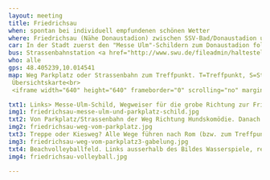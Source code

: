 ```yaml
---
layout: meeting
title: Friedrichsau
when: spontan bei individuell empfundenen schönen Wetter
where: Friedrichsau (Nähe Donaustadion) zwischen SSV-Bad/Donaustadion und Fußgängerbrücke
car: In der Stadt zuerst den "Messe Ulm"-Schildern zum Donaustadion folgen. Beim Parkplatz "P1" einbiegen, das ist ein kostenloser Park&amp;Ride Parkplatz in der Nähe des Donaustadions und direkt an der Strassenbahnhaltestelle "Wohnpark Friedrichsau". Addresse für Navi:Donaustadion Stadionstraße 17, 89073 Ulm, Deutschland
bus: Strassenbahnstation <a href="http://www.swu.de/fileadmin/haltestellen/maps/1053_1.pdf">Wohnpark Friedrichsau</a> der <a href="http://www.swu.de/privatkunden/swu-nahverkehr/fahrplan-liniennetz/haltestellenfahrplaene.html?tx_z7schedules_pi2[name]=Wohnpark+Friedrichsau&tx_z7schedules_pi2[searchby]=name">Linie 1</a>. Dann 5 Min Fussweg nach Süden an der 'Hundskomödie' und einer Festungsanlage vorbei zur Donau. Zwischen einem Volleyballfeld und der Donau und zwischen der Fussgängerbrücke und dem SSV-Bad (siehe Google-Maps Karte)
who: alle
gps: 48.405239,10.014541
map: Weg Parkplatz oder Strassenbahn zum Treffpunkt. T=Treffpunkt, S=Strassenbahnstation, P=Parkplatz P1, V=Volleyballfeld, H=Hundskomödie, F=Fussgängerbrücke, S=SSV-Bad, D=Donaustadion, Z=Standort für Ulmer Zelt/Volksfest/etc 2=Treffpunkt am Ulmer Zelt (nur während Ulmer Zelt und nach Absprache über Mailingliste). Die Donau fliesst von Süden nach Norden, d.h. der Treffpunkt ist Stromaufwärts von der Fussgängerbrücke.<br><img src="http://maps.googleapis.com/maps/api/staticmap?maptype=hybrid&path=color:0xFF3333CC%7Cweight:10%7C48.408527,10.008984%7C48.40783,10.0091391%7C48.407157,10.011286%7C48.406918,10.012415%7C48.40538,10.0136225%7C48.405277,10.014525&size=640x640&sensor=false&markers=color:yellow%7Clabel:T%7C48.40535,10.014708&markers=color:blue%7Clabel:V%7C48.40566,10.014335&markers=color:blue%7Clabel:P%7C48.407347,10.009371&markers=color:blue%7Clabel:S%7C48.408527,10.008984&markers=color:blue%7Clabel:F%7C48.407298,10.016676&markers=color:blue%7Clabel:S%7C48.40389,10.011317&markers=color:blue%7Clabel:D%7C48.404449,10.009445%7C&markers=color:blue%7Clabel:H%7C48.407538,10.01128&markers=color:blue%7Clabel:Z%7C48.410766,10.015019&markers=color:yellow%7Clabel:2%7C48.410765,10.014419" /><br>
 Übersichtskarte<br>
 <iframe width="640" height="640" frameborder="0" scrolling="no" marginheight="0" marginwidth="0" src="http://maps.google.com/maps?f=q&amp;source=s_q&amp;hl=de&amp;geocode=&amp;q=48.405239,10.014541&amp;aq=&amp;sll=48.405239,10.014541&amp;sspn=0.011054,0.027874&amp;vpsrc=0&amp;ie=UTF8&amp;t=h&amp;z=14&amp;ll=48.405239,10.014541&amp;output=embed"></iframe><br /><small><a href="http://maps.google.com/maps?f=q&amp;source=embed&amp;hl=de&amp;geocode=&amp;q=48.405239,10.014541&amp;aq=&amp;sll=48.405239,10.014541&amp;sspn=0.011054,0.027874&amp;vpsrc=0&amp;ie=UTF8&amp;t=h&amp;z=14&amp;ll=48.405239,10.014541" style="color:#0000FF;text-align:left">Größere Kartenansicht</a></small>

txt1: Links> Messe-Ulm-Schild, Wegweiser für die grobe Richtung zur Friedrichsau in grossen Teilen der Stadt. Rechts> Schild an der Einfahrt zum Parkplatz "P1"
img1: friedrichsau-messe-ulm-und-parkplatz-schild.jpg
txt2: Von Parkplatz/Strassenbahn der Weg Richtung Hundskomödie. Danach geradeaus über das kleine Basketballfeld und dann siehe nächstes Bild.
img2: friedrichsau-weg-vom-parkplatz.jpg
txt3: Treppe oder Kiesweg? Alle Wege führen nach Rom (bzw. zum Treffpunkt)
img3: friedrichsau-weg-vom-parkplatz3-gabelung.jpg
txt4: Beachvolleyballfeld. Links ausserhalb des Bildes Wasserspiele, rechts ausserhalb des Bildes der Treffpunkt, direkt vor der Donau. 
img4: friedrichsau-volleyball.jpg

---
```

